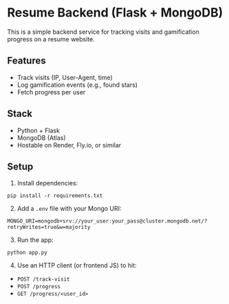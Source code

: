 # Resume Backend (Flask + MongoDB)

This is a simple backend service for tracking visits and gamification progress on a resume website.

## Features
- Track visits (IP, User-Agent, time)
- Log gamification events (e.g., found stars)
- Fetch progress per user

## Stack
- Python + Flask
- MongoDB (Atlas)
- Hostable on Render, Fly.io, or similar

## Setup

1. Install dependencies:
```
pip install -r requirements.txt
```

2. Add a `.env` file with your Mongo URI:
```
MONGO_URI=mongodb+srv://your_user:your_pass@cluster.mongodb.net/?retryWrites=true&w=majority
```

3. Run the app:
```
python app.py
```

4. Use an HTTP client (or frontend JS) to hit:
- `POST /track-visit`
- `POST /progress`
- `GET /progress/<user_id>`
